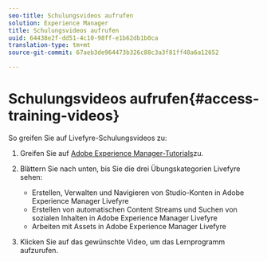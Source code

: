 ```yaml
---
seo-title: Schulungsvideos aufrufen
solution: Experience Manager
title: Schulungsvideos aufrufen
uuid: 64438e2f-dd51-4c10-98ff-e1b62db1b0ca
translation-type: tm+mt
source-git-commit: 67aeb3de964473b326c88c3a3f81ff48a6a12652

---
```



# Schulungsvideos aufrufen{#access-training-videos}

So greifen Sie auf Livefyre-Schulungsvideos zu:

1. Greifen Sie auf [Adobe Experience Manager-Tutorials](https://helpx.adobe.com/experience-manager/tutorials.html)zu.
1. Blättern Sie nach unten, bis Sie die drei Übungskategorien Livefyre sehen:

   * Erstellen, Verwalten und Navigieren von Studio-Konten in Adobe Experience Manager Livefyre
   * Erstellen von automatischen Content Streams und Suchen von sozialen Inhalten in Adobe Experience Manager Livefyre
   * Arbeiten mit Assets in Adobe Experience Manager Livefyre

1. Klicken Sie auf das gewünschte Video, um das Lernprogramm aufzurufen.


